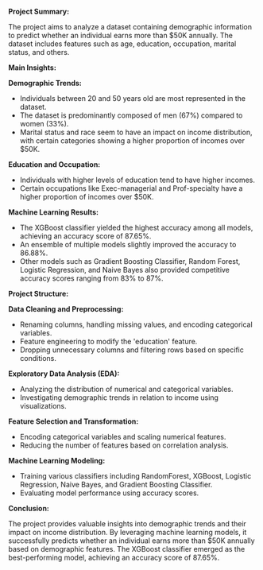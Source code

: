 **Project Summary:**

The project aims to analyze a dataset containing demographic information to predict whether an individual earns more than $50K annually. The dataset includes features such as age, education, occupation, marital status, and others.

**Main Insights:**

**Demographic Trends:**

- Individuals between 20 and 50 years old are most represented in the dataset.
- The dataset is predominantly composed of men (67%) compared to women (33%).
- Marital status and race seem to have an impact on income distribution, with certain categories showing a higher proportion of incomes over $50K.

**Education and Occupation:**

- Individuals with higher levels of education tend to have higher incomes.
- Certain occupations like Exec-managerial and Prof-specialty have a higher proportion of incomes over $50K.

**Machine Learning Results:**

- The XGBoost classifier yielded the highest accuracy among all models, achieving an accuracy score of 87.65%.
- An ensemble of multiple models slightly improved the accuracy to 86.88%.
- Other models such as Gradient Boosting Classifier, Random Forest, Logistic Regression, and Naive Bayes also provided competitive accuracy scores ranging from 83% to 87%.

**Project Structure:**

**Data Cleaning and Preprocessing:**

- Renaming columns, handling missing values, and encoding categorical variables.
- Feature engineering to modify the 'education' feature.
- Dropping unnecessary columns and filtering rows based on specific conditions.

**Exploratory Data Analysis (EDA):**

- Analyzing the distribution of numerical and categorical variables.
- Investigating demographic trends in relation to income using visualizations.

**Feature Selection and Transformation:**

- Encoding categorical variables and scaling numerical features.
- Reducing the number of features based on correlation analysis.

**Machine Learning Modeling:**

- Training various classifiers including RandomForest, XGBoost, Logistic Regression, Naive Bayes, and Gradient Boosting Classifier.
- Evaluating model performance using accuracy scores.

**Conclusion:**

The project provides valuable insights into demographic trends and their impact on income distribution. By leveraging machine learning models, it successfully predicts whether an individual earns more than $50K annually based on demographic features. The XGBoost classifier emerged as the best-performing model, achieving an accuracy score of 87.65%.
